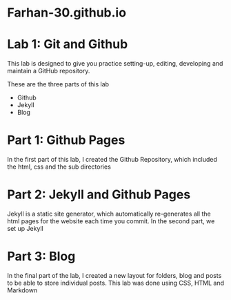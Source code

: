 # Farhan-30.github.io
<!DOCTYPE html>
<html>
  <head>
    <title>Web Programming</title>
  </head>
<body>
  <h1>Lab 1: Git and Github</h1>
  <p>This lab is designed to give you practice setting-up, editing, developing and maintain a GitHub repository.</p>
  <p>These are the three parts of this lab</p>
  <ul>
    <li>Github</li>
    <li>Jekyll</li>
    <li>Blog</li>
  </ul>
  <h1>Part 1: Github Pages</h1>
  <p>In the first part of this lab, I created the Github Repository, which included the html, css and the sub directories</p>
  <h1>Part 2: Jekyll and Github Pages</h1>
  <p>Jekyll is a static site generator, which automatically re-generates all the html pages for the website each time you commit. In the second part, we set up Jekyll</p>
  <h1>Part 3: Blog</h1>
  <p>In the final part of the lab, I created a new layout for folders, blog and posts to be able to store individual posts. This lab was done using CSS, HTML and Markdown</p> </body>
</html>
    
